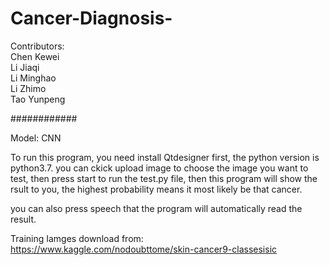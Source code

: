 # Cancer-Diagnosis-

Contributors:     
Chen Kewei        
Li Jiaqi        
Li Minghao        
Li Zhimo        
Tao Yunpeng       

############


Model: CNN

To run this program, you need install Qtdesigner first, the python version is python3.7.
you can ckick upload image to choose the image you want to test, then press start to run the test.py file, then this program will show the rsult to you, the highest probability means it most likely be that cancer. 

you can also press speech that the program will automatically read the result.



Training  Iamges download from: https://www.kaggle.com/nodoubttome/skin-cancer9-classesisic
